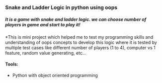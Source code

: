
<h3> Snake and Ladder Logic in python using oops</h3>

<h5> It is a game with snake and ladder logic. we can choose number of players in game and start to play it!</h5>

*This is mini project which helped me to test my programming skills and understanding of oops concepts to develop this logic where it is tested by multiple test cases like different number of players (1 to 4), computer vs 1 feature, random value generating, etc...

<h4>Tools:</h4>

* Python with object oriented programming

